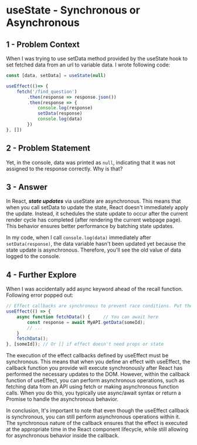 # useState - Synchronous or Asynchronous

## 1 - Problem Context
When I was trying to use setData method provided by the useState hook to set fetched data from an url to variable data.
I wrote following code:
```javascript
const [data, setData] = useState(null)

useEffect(()=> {
    fetch('/find_question')
        .then(response => response.json())
        .then(response => {
            console.log(response)
            setData(response)
            console.log(data)
        })
}, [])
```

## 2 - Problem Statement
Yet, in the console, data was printed as `null`, indicating that it was not assigned to the response correctly.
Why is that?

## 3 - Answer
In React, _**state updates**_ via useState are asynchronous. This means that when you call setData to update the state, React 
doesn't immediately apply the update. Instead, it schedules the state update to occur after the current render cycle has 
completed (after rendering the current webpage page). This behavior ensures better performance by batching state updates.

In my code, when I call `console.log(data)` immediately after `setData(response)`, the data variable hasn't been updated
yet because the state update is asynchronous. Therefore, you'll see the old value of data logged to the console.

## 4 - Further Explore
When I was accidentally add async keyword ahead of the recall function. Following error popped out:
```javascript
// Effect callbacks are synchronous to prevent race conditions. Put the async function inside:  
useEffect(() => {   
    async function fetchData() {     // You can await here     
        const response = await MyAPI.getData(someId);     
        // ...
    }   
    fetchData();
}, [someId]); // Or [] if effect doesn't need props or state
```
The execution of the effect callbacks defined by useEffect must be synchronous. This means that when you define an effect with 
useEffect, the callback function you provide will execute synchronously after React has performed the necessary updates 
to the DOM. However, within the callback function of useEffect, you can perform asynchronous operations, such as fetching data from 
an API using fetch or making asynchronous function calls. When you do this, you typically use async/await syntax or return 
a Promise to handle the asynchronous behavior.

In conclusion, It's important to note that even though the useEffect callback is synchronous, you can still perform asynchronous
operations within it. The synchronous nature of the callback ensures that the effect is executed at the appropriate time
in the React component lifecycle, while still allowing for asynchronous behavior inside the callback.
